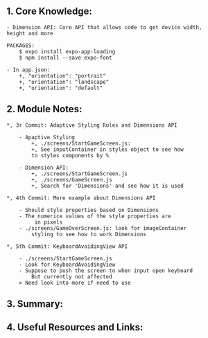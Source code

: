 ## 1. Core Knowledge:

    - Dimension API: Core API that allows code to get device width,
    height and more

    PACKAGES:
        $ expo install expo-app-loading
        $ npm install --save expo-font

    - In app.json:
        +, "orientation": "portrait"
        +, "orientation": "landscape"
        +, "orientation": "default"

## 2. Module Notes:

    *, 3r Commit: Adaptive Styling Rules and Dimensions API

        - Apaptive Styling
            +, ./screens/StartGameScreen.js:
            +, See inputContainer in styles object to see how
            to styles components by %

        - Dimension API:
            +, ./screens/StartGameScreen.js
            +, ./screens/GameScreen.js
            +, Search for 'Dimensions' and see how it is used

    *, 4th Commit: More example about Dimensions API

        - Should style properties based on Dimensions
        - The numerice values of the style properties are
             in pixels
        - ./screens/GameOverScreen.js: look for imageContainer
            styling to see how to work Dimensions

    *, 5th Commit: KeyboardAvoidingView API

        - ./screens/StartGameScreen.js
        - Look for KeyboardAvoidingView
        - Suppose to push the screen to when input open keyboard
            But currently not affected
        > Need look into more if need to use

## 3. Summary:

## 4. Useful Resources and Links:
